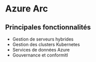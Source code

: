 # Azure Arc
## Principales fonctionnalités
- Gestion de serveurs hybrides
- Gestion des clusters Kubernetes
- Services de données Azure
- Gouvernance et conformitl